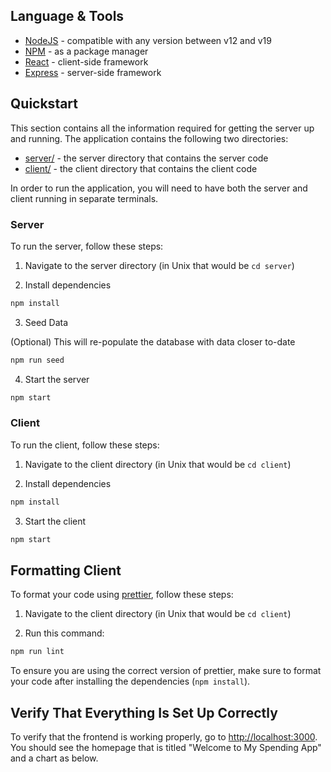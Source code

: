 
## Language & Tools

- [NodeJS](https://nodejs.org/en/) - compatible with any version between v12 and v19
- [NPM](https://www.npmjs.com/) - as a package manager
- [React](https://reactjs.org/) - client-side framework
- [Express](https://expressjs.com/) - server-side framework

## Quickstart

This section contains all the information required for getting the server up and running. The application contains the following two directories:

- [server/](server/) - the server directory that contains the server code
- [client/](client/) - the client directory that contains the client code

In order to run the application, you will need to have both the server and client running in separate terminals.

### Server

To run the server, follow these steps:

1. Navigate to the server directory (in Unix that would be `cd server`)

2. Install dependencies

```bash
npm install
```

3. Seed Data

(Optional) This will re-populate the database with data closer to-date

```bash
npm run seed
```

4. Start the server

```bash
npm start
```

### Client

To run the client, follow these steps:

1. Navigate to the client directory (in Unix that would be `cd client`)

2. Install dependencies

```bash
npm install
```

3. Start the client

```bash
npm start
```

## Formatting Client

To format your code using [prettier](https://prettier.io/), follow these steps:

1. Navigate to the client directory (in Unix that would be `cd client`)

2. Run this command:

```bash
npm run lint
```

To ensure you are using the correct version of prettier, make sure to format your code after installing the dependencies (`npm install`).

## Verify That Everything Is Set Up Correctly

To verify that the frontend is working properly, go to [http://localhost:3000](http://localhost:3000). You should see the homepage that is titled "Welcome to My Spending App" and a chart as below.

